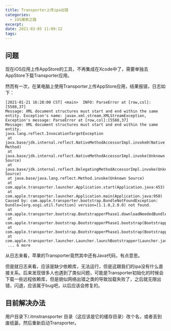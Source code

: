 ```yaml
---
title: Transporter上传ipa出错
categories: 
  - iOS摸索之路
excerpt: 
date: 2021-03-05 11:09:12
tags: 
---
```


## 问题

现在iOS应用上传AppStore的工具，不再集成在Xcode中了，需要单独去AppStore下载Transporter应用。

然而有一次，在某电脑上使用Transporter上传AppStore应用，结果报错，日志如下：

```
[2021-01-21 16:28:00 CST] <main>  INFO: ParseError at [row,col]:[5588,37]
Message: XML document structures must start and end within the same entity. Exception's name: javax.xml.stream.XMLStreamException, Exception's message: ParseError at [row,col]:[5588,37]
Message: XML document structures must start and end within the same entity.
java.lang.reflect.InvocationTargetException
 at java.base/jdk.internal.reflect.NativeMethodAccessorImpl.invoke0(Native Method)
 at java.base/jdk.internal.reflect.NativeMethodAccessorImpl.invoke(Unknown Source)
 at java.base/jdk.internal.reflect.DelegatingMethodAccessorImpl.invoke(Unknown Source)
 at java.base/java.lang.reflect.Method.invoke(Unknown Source)
 at com.apple.transporter.launcher.Application.start(Application.java:453)
 at com.apple.transporter.launcher.Application.main(Application.java:950)
Caused by: com.apple.transporter.bootstrap.BundleNotFoundException: bundle=[org.osgi.util.function] version=[1.1.0,2.0.0) not found.
 at com.apple.transporter.bootstrap.BootstrapperPhase1.downloadNeededBundles(BootstrapperPhase1.java:267)
 at com.apple.transporter.bootstrap.BootstrapperPhase1.bootstrap(BootstrapperPhase1.java:97)
 at com.apple.transporter.bootstrap.BootstrapperPhase1.bootstrap(BootstrapperPhase1.java:59)
 at com.apple.transporter.launcher.Launcher.launchBootstrapper(Launcher.java:37)
 ... 6 more
```

从日志来看，苹果的Transporter竟然其中还有Java代码，有点意思。

但是就日志来看，应该是缺少依赖库，无法运行，但是这跟我们的ipa没有什么直接关系。后来发现很多人也遇到了类似问题，可能是Transporter初始化的时候会下载一些远程依赖库，但是貌似网络出错之类的导致加载失败了，之后就无限出错，闪退，应该属于bug吧，以后应该会修复的。

## 目前解决办法

用户目录下/.itmstransporter 目录（这应该是它的缓存目录）改个名，或者丢到废纸篓。然后重新启动Transporter。
